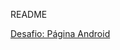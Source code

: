 README
<p>
    <a href="https://carlageo.github.io/AtividadesCursos/projeto-Androide/Index.html" target="_blank">Desafio: Página Android</a>
</p>